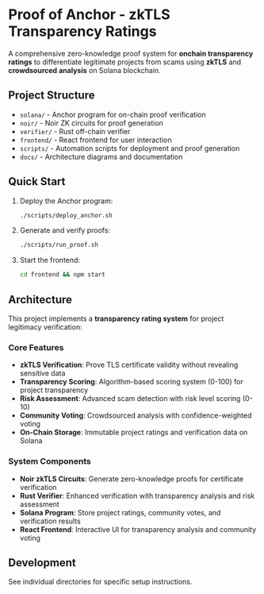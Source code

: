 # Proof of Anchor - zkTLS Transparency Ratings

A comprehensive zero-knowledge proof system for **onchain transparency ratings** to differentiate legitimate projects from scams using **zkTLS** and **crowdsourced analysis** on Solana blockchain.

## Project Structure

- `solana/` - Anchor program for on-chain proof verification
- `noir/` - Noir ZK circuits for proof generation
- `verifier/` - Rust off-chain verifier
- `frontend/` - React frontend for user interaction
- `scripts/` - Automation scripts for deployment and proof generation
- `docs/` - Architecture diagrams and documentation

## Quick Start

1. Deploy the Anchor program:

   ```bash
   ./scripts/deploy_anchor.sh
   ```

2. Generate and verify proofs:

   ```bash
   ./scripts/run_proof.sh
   ```

3. Start the frontend:
   ```bash
   cd frontend && npm start
   ```

## Architecture

This project implements a **transparency rating system** for project legitimacy verification:

### Core Features

- **zkTLS Verification**: Prove TLS certificate validity without revealing sensitive data
- **Transparency Scoring**: Algorithm-based scoring system (0-100) for project transparency
- **Risk Assessment**: Advanced scam detection with risk level scoring (0-10)
- **Community Voting**: Crowdsourced analysis with confidence-weighted voting
- **On-Chain Storage**: Immutable project ratings and verification data on Solana

### System Components

- **Noir zkTLS Circuits**: Generate zero-knowledge proofs for certificate verification
- **Rust Verifier**: Enhanced verification with transparency analysis and risk assessment
- **Solana Program**: Store project ratings, community votes, and verification results
- **React Frontend**: Interactive UI for transparency analysis and community voting

## Development

See individual directories for specific setup instructions.
